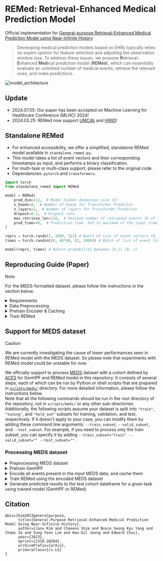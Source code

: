 # REMed: Retrieval-Enhanced Medical Prediction Model
Official implementation for [General-purpose Retrieval-Enhanced Medical Prediction Model using Near-Infinite History](https://arxiv.org/abs/2310.20204)

> Developing medical prediction models based on EHRs typically relies on expert opinion for feature selection and adjusting the observation window size.
To address these issues, we propose **R**etrieval-**E**nhanced **Med**ical prediction model (**REMed**), which can essentially evaluate an unlimited number of medical events, retrieve the relevant ones, and make predictions.

![model_architecture](resources/model.jpg)

## Update
- 2024.07.05: Our paper has been accepted on Machine Learning for Healthcare Conference (MLHC) 2024!
- 2024.03.25: REMed now support [UMCdb](https://amsterdammedicaldatascience.nl/amsterdamumcdb/) and [HIRID](https://hirid.intensivecare.ai/)!


## Standalone REMed
- For enhanced accessibility, we offer a simplified, standalone REMed model available in `standalone_remed.py`.
- This model takes a list of event vectors and their corresponding timestamps as input, and performs a binary classification.
- For multi-task or multi-class support, please refer to the original code.
- Dependencies: `pytorch` and `transformers`.

```python
import torch
from standalone_remed import REMed

model = REMed(
    pred_dim=512,  # Model hidden dimension size (E)
    n_heads=8,  # Number of heads for Transformer Predictor
    n_layers=2,  # Number of layers for Transformer Predictor
    dropout=0.2,  # Dropout rate
    max_retrieve_len=128,  # Maximum number of retrieved events (k of Top-k)
    pred_time=48,  # Prediction time. Set to maximum of the input timestamp (h)
)

reprs = torch.randn(2, 1000, 512) # Batch of list of event vectors (B, L, E)
times = torch.randint(0, 48*60, (2, 1000)) # Batch of list of event times (B, L) (unit=Minute)

model(reprs, times) # Return probability between [0,1] (B, 1)
```


## Reproducing Guide (Paper)

> [!NOTE]
> For the MEDS-formatted dataset, please follow the instructions in the section below.

<details>
<summary>Requirements</summary>

- For preprocessing: `python>=3.8, Java>=8`
```bash
pip install numpy pandas tqdm treelib transformers pyspark polars
```

- For training & test
```bash
export PATH=/usr/local/cuda/bin:$PATH
conda install pytorch==1.13.1 torchvision==0.14.1 torchaudio==0.13.1 pytorch-cuda=11.7 -c pytorch -c nvidia
conda install numpy pandas einops h5pickle tqdm scikit-learn -y
pip install performer_pytorch recurrent_memory_transformer_pytorch==0.2.2 transformers==4.30.1 accelerate==0.20.3 
cd src/models/kernels/
python setup.py install
```

</details>

<details>
<summary> Data Preprocessing </summary>

- We use [Integrated-EHR-Pipeline](https://github.com/Jwoo5/integrated-ehr-pipeline) for MIMIC-IV and eICU database. 
- NOTE: This process requires high RAM. If you meet out-of-memory, please lower the `--num_threads`

```bash
git clone https://github.com/Jwoo5/integrated-ehr-pipeline
git checkout snub
```

```bash
# MIMIC-IV, 48h Prediction time
python main.py --ehr mimiciv --data {MIMIC-IV Path} --obs_size 48 --pred_size 48 --max_patient_token_len 2147483647 --max_event_size 2147483647 --use_more_tables --dest {DATA_PATH}/48h --num_threads 32 --readmission --diagnosis --min_event_size 0 --seed "2020, 2021, 2022, 2023, 2024" --use_ed

# MIMIC-IV, 24h Prediction time
python main.py --ehr mimiciv --data {MIMIC-IV Path} --obs_size 48 --pred_size 24 --max_patient_token_len 2147483647 --max_event_size 2147483647 --use_more_tables --dest {DATA_PATH}/24h --num_threads 32 --readmission --diagnosis --min_event_size 0 --seed "2020, 2021, 2022, 2023, 2024" --use_ed

# eICU, 48h Prediction time
python main.py --ehr eicu --data {eICU Path} --obs_size 48 --pred_size 48 --max_patient_token_len 2147483647 --max_event_size 2147483647 --use_more_tables --dest {DATA_PATH}/48h --num_threads 32 --readmission --diagnosis --min_event_size 0 --seed "2020, 2021, 2022, 2023, 2024"

# eICU, 24h Prediction time
python main.py --ehr eicu --data {eICU Path} --obs_size 48 --pred_size 24 --max_patient_token_len 2147483647 --max_event_size 2147483647 --use_more_tables --dest {DATA_PATH}/24h --num_threads 32 --readmission --diagnosis --min_event_size 0 --seed "2020, 2021, 2022, 2023, 2024"
```

</details>

<details>
<summary>Pretrain Encoder & Caching</summary>

- We used NVIDIA RTX A6000 (48GB) for pretraining & Encoding
- If you meet CUDA OOM, please adjust the numbers in `src/main.py:270-271`
- This requires large empty disk space (>200G)

```bash
accelerate launch \
    --config_file config/single.json \
    --num_processes 1 \
    --gpu_ids ${GPU_ID} \
    main.py \
    --src ${SRC_DATA} \
    --input ${DATA_PATH} \
    --save_dir ${SAVE_PATH} \
    --train_type short \
    --time -99999 \
    --pred_time ${PRED_TIME} \
    --lr 5e-5 \
    --random_sample \
    --encode_events \
    # if you want to log using wandb
    --wandb \
    --wandb_project_name ${PROJECT_NAME} \
    --wandb_entity_name ${ENTITY_NAME} \
```
- As a result, you can get `${SRC_DATA}_encoded.h5` at `${SAVE_PATH}/${EXPERIMENT_NAME}`.


</details>

<details>
<summary>Train REMed</summary>

- Note that the `${EXPERIMENT_NAME}` refers to the name of the pre-training experiment.
- If you want to run an experiment with infinite observation window, set time=-99999
- Otherwise, the time should be {PRED_TIME} - {OBS_SIZE} (e.g. pred time 48h, obs 12h -> time 36)
```bash
accelerate launch \
    --config_file config/single.json \
    --num_processes 1 \
    --gpu_ids ${GPU_ID} \
    main.py \
    --src ${SRC_DATA} \
    --input ${DATA_PATH} \
    --save_dir ${SAVE_PATH} \
    --train_type remed \
    --time ${TIME} \
    --pred_time ${PRED_TIME} \
    --lr 1e-5 \
    --scorer \
    --scorer_use_time \
    --pretrained ${EXPERIMENT_NAME} \
    --no_pretrained_checkpoint \
    # if you want to log using wandb
    --wandb \
    --wandb_project_name ${PROJECT_NAME} \
    --wandb_entity_name ${ENTITY_NAME}
```

</details>

## Support for MEDS dataset

> [!Caution]
> We are currently investigating the cause of lower performances seen in REMed model with the MEDS dataset. So please note that experiments with REMed model could be unstable for now.

We officially support to process [MEDS](https://github.com/Medical-Event-Data-Standard/meds) dataset with a cohort defined by [ACES](https://github.com/justin13601/ACES) for GenHPF and REMed model in this repository.
It consists of several steps, each of which can be run by Python or shell scripts that are prepared in [`scripts/meds/`](scripts/meds/) directory.
For more detailed information, please follow the instructions below.  
Note that all the following commands should be run in the root directory of the repository, not in `scripts/meds/` or any other sub-directories.  
Additionally, the following scripts assume your dataset is split into `"train"`, `"tuning"`, and `"held_out"` subsets for training, validation, and test, respecitvely. If it doesn't apply to your case, you can modify them by adding these command line arguments: `--train_subset`, `--valid_subset`, and `--test_subset`. For example, if you need to process only the train subset, you can specify it by adding `--train_subset="train" --valid_subset="" --test_subset=""`.

### Processing MEDS dataset
<details>
<summary>Preprocessing MEDS dataset</summary>

* We provide a script to preprocess MEDS dataset with a cohort defined by [ACES](https://github.com/justin13601/ACES) to meet the input format for REMed.
    ```shell script
    $ python scripts/meds/process_meds.py $MEDS_PATH \
        --cohort $ACES_COHORT_PATH \
        --metadata_dir $METADATA_DIR \
        --output_dir $PROCESSED_MEDS_DIR \
        --birth_code $BIRTH_CODE \
        --rebase \
        --workers $NUM_WORKERS
    ```
    * `$MEDS_PATH`: path to MEDS dataset to be processed. It can be a directory or the exact file path with the file exenstion (only `.csv` or `.parquet` allowed). If provided with directory, it tries to scan all `*.csv` or `*.parquet` files contained in the directory recursively.
    * `$METADATA_DIR`: path to the metadata directory for the input MEDS dataset, expected to contain `codes.parquet`. This is used to retrieve descriptions for codes in MEDS events and convert each code to the retrieved description. Note that if a code has no specific description in `codes.parquet`, it will just treat that code as a plain text and process the event as it is.
    * `$ACES_COHORT_PATH`: path to the defined cohort, which must be a result of [ACES](https://github.com/justin13601/ACES). It can be a directory or the exact file path that has the same file extension with the MEDS dataset to be processed. The file structure of this cohort directory should be the same with the provided MEDS dataset directory (`$MEDS_PATH`) to match each cohort to its corresponding shard data.
    * `$PROCESSED_MEDS_DIR`: directory to save processed outputs.
        * Enabling `--rebase` will renew this directory. If you don't want, please disable this argument.
    * `$BIRTH_CODE`: string code for the birth event in the dataset, set to `"MEDS_BIRTH"` by default.
    * `$NUM_WORKERS`: number of parallel workes to multi-process the script.
    * **NOTE: If you encounter this error:** _"polars' maximum length reached. consider installing 'polars-u64-idx'"_, **please consider using more workers or doing `pip install polars-u64-idx`.**
* As a result of this script, you will have .h5 and .tsv files that has a following respective structure:
    * *.h5
        ```
        *.h5
        └── ${cohort_id}
            └── "ehr"
                ├── “hi”
                │	└── np.ndarray with a shape of (num_events, 3, max_length)
                ├── “time”
                │	└── np.ndarray with a shape of (num_events, )
                └── “label”
                    └── binary label (0 or 1) for ${cohort_id} given the defined task
        ```
        * `${cohort_id}`: `"${patient_id}_${cohort_number}"`, standing for "N-th cohort in the patient"
        * Numpy array under `"hi"`
            * `[:, 0, :]`: token input ids for the tokenized events with a maximum length of `max_length`
            * `[:, 1, :]`: token type ids to distinguish where each input token comes from (special tokens such as `[CLS]` or `[SEP]`, column keys, or column values), which was firstly used in GenHPF. Can be set to all zeros.
            * `[:, 2, :]`: ids for digit place embedding, which also originated from GenHPF. It assigns different ids to each of digit places for numeric (integer or float) items. Also can be set to all zeros.
        * Numpy array under `"time"`
            * Elapsed time in minutes from the first event to the last event.
        * E.g.,
            ```Python
            >>> import h5pickle
            >>> f = h5pickle.File("train.h5", "r")
            >>> f["ehr"]["10001472_0"]["hi"]
            <HDF5 dataset "hi": shape (13, 3, 128), type "<i2">
            >>> f["ehr"]["10001472_0"]["time"]
            <HDF5 dataset "time": shape (13,), type "<i4">
            >>> f["ehr"]["10001472_0"]["label"]
            <HDF5 dataset "label": shape (), type "<i8">
            ```
    * *.tsv
        ```
            patient_id	num_events
        0	10001472_0	13
        1	10002013_0	47
        2	10002013_1	46
        …	…		    …
        ```

</details>

<details>
<summary> Pretrain GenHPF </summary>

* After pre-processing the dataset, we can train GenHPF in two directions: 1) following the original GenHPF setup (e.g., loading the last 256 events for each sample), or 2) following the REMed setup (e.g., random sampling 256 events for each sample) to further train the model with an additional retriever module.
* **Following the original GenHPF setup**:
    * For a shell script to run this, see [`./scripts/meds/train_genhpf.sh`](./scripts/meds/train_genhpf.sh).
    * This script runs the following Python command:
        ```shell script
        accelerate launch \
            --config_file config/config.json \
            --num_processes $NUM_PROCESSES \
            --gpu_ids $GPU_IDS \
            main.py \
            --src_data meds \
            --input_path $PROCESSED_MEDS_DIR \
            --save_dir $SAVE_DIR \
            --pred_targets meds_single_task \
            --train_type short \
            --lr 5e-5 \
            --n_agg_layers 4 \
            --pred_dim 128 \
            --batch_size 64 \
            --max_seq_len 512 \
            --dropout 0.3 \
            --seed 2020 \
            --patience 5 \
            # if you want to log using wandb
            --wandb \
            --wandb_project_name $wandb_entity_name \
            --wandb_entity_name $wandb_project_name
        ```
        * `$PROCESSED_MEDS_DIR`: directory containing processed MEDS data, expected to contain `*.h5` and `*.tsv` files.
        * `$PRETRAIN_SAVE_DIR`: output directory to save the checkpoint for the pretrained event encoder.
        * `$NUM_PROCESSES`: number of parallel processes.
        * `$GPU_IDS`: comma separated list indicating GPU indices (e.g., `0` or `0,1`) to be used for training the model.
        * Checkpoint will be saved to `$SAVE_DIR/` with a subdirectory indicating the random seed. For example, if `$SAVE_DIR=/workspace/genhpf` and `--seed=2020`, then the checkpoint will be saved in `workspace/genhpf/genhpf_2020`.
    * **To get the final prediction results, jump to the last step.**
* **Following the REMed setup**:
    * For a shell script to run this, see [`./scripts/meds/pretrain_genhpf.sh`](./scripts/meds/pretrain_genhpf.sh).
    * This script runs the following Python command:
        ```shell script
        accelerate launch \
            --config_file config/config.json \
            --num_processes $NUM_PROCESSES \
            --gpu_ids $GPU_IDS \
            main.py \
            --src_data meds \
            --input_path $PROCESSED_MEDS_DIR \
            --save_dir $SAVE_DIR \
            --pred_targets meds_single_task \
            --train_type short \
            --lr 5e-5 \
            --batch_size 32 \
            --random_sample \
            --seed 2020 \
            --patience 5 \
            # if you want to log using wandb
            --wandb \
            --wandb_entity_name $wandb_entity_name \
            --wandb_project_name $wandb_project_name
        ```
    * It will pretrain event encoder using the processed MEDS data, which will be used to encode all events present in the MEDS data for the REMed model later.
    * After completing the pretraining, we should encode all the events in the dataset and cache them to reuse in the following stage.

</details>

<details>
<summary> Encode all events present in the input MEDS data, and cache them </summary>

* In this stage, we encode all events present in the input MEDS data, and cache them, which will be input data for the REMed model.
* To do this, we should firstly extract all the unique events existed in the MEDS dataset by the following Python command:
    ```shell script
    python ./scripts/meds/extract_unique_events.py \
        $PROCESSED_MEDS_DIR \
        --output_dir $UNIQUE_EVENTS_DIR \
        --workers $NUM_WORKERS
    ```
    * This script will save the unique events to `$UNIQUE_EVENTS_DIR`.
    * **Note that you don't need to run this script multiple times per dataset; just run only once per dataset.**
* Then, we can encode unique events using the pre-traiend event encoder (i.e., GenHPF) by:
    * For a shell script, see [`./scripts/meds/encode_events.sh`](./scripts/meds/encode_events.sh).
    * This script runs the following Python command:
        ```shell script
        accelerate launch \
            --config_file config/single.json \
            --num_processes 1 \
            --gpu_ids $GPU_ID \
            main.py \
            --src_data meds \
            --input_path null \
            --unique_events_path $UNIQUE_EVENTS_DIR \
            --save_dir $ENCODED_EVENTS_DIR \
            --pred_targets meds_single_task \
            --train_type short \
            --batch_size 8192 \
            --encode_events \
            --encode_only \
            --resume_name $PRETRAINED_CHECKPOINT_DIR
        ```
        * `$PRETRAINED_CHECKPOINT_DIR`: directory containing checkpoint for the pretrained event encoder containing `checkpoint_best.pt`.
        * This script will generate `event_to_vec.pkl` to `$ENCODED_EVENTS_DIR`, which is a look-up table to encode each event to its embedding vector by the pretrained event encoder.
* Finally, we will encode all the samples in the MEDS dataset using the look-up table (`event_to_vec.pkl`).
    ```shell script
    python ./scripts/meds/map_events_to_vec.py \
        $PROCESSED_MEDS_DIR \
        --map_dir $ENCODED_EVENTS_DIR \
        --output_dir $ENCODED_MEDS_DIR \
        --workers $NUM_WORKERS
    ```
    * This script will encode all events present in the processed meds data (`*.h5`) located in `$PROCESSED_MEDS_DIR`, and save the results into `$ENCODED_MEDS_DIR/*_encoded.h5`.
    * **Note that it requires large empty disk space to save all the encoded events to the storage.**

</details>

<details>
<summary> Train REMed using the encoded MEDS dataset</summary>

* In this stage, we finally train the REMed model using the encoded MEDS data.
* After training ends, it will save the best checkpoint for the trained REMed model.
* For a shell script to run this, see [`./scripts/meds/train_remed.sh`](./scripts/meds/train_remed.sh).
* This script runs the following Python command:
    ```shell script
    accelerate launch \
        --config_file config/config.json \
        --num_processes $NUM_PROCESSES \
        --gpu_ids $GPU_IDS \
        main.py \
        --src_data meds \
        --input_path $ENCODED_MEDS_DIR \
        --save_dir $REMED_SAVE_DIR \
        --pred_targets meds_single_task \
        --train_type remed \
        --lr 1e-5 \
        --batch_size 32 \
        --scorer \
        --scorer_use_time \
        --max_seq_len 200000 \
        --max_retrieve_len 512 \
        # if you want to log using wandb
        --wandb \
        --wandb_entity_name $wandb_entity_name \
        --wandb_project_name $wandb_project_name
    ```
    * `$ENCODED_MEDS_DIR`: directory containing encoded MEDS data, expected to contain `*_encoded.h5` files.
    * `$REMED_SAVE_DIR`: output directory to save the REMed model checkpoint.

</details>

<details>
<summary> Generate predicted results to the test cohort dataframe for a given task using trained model (GenHPF or REMed) </summary>

* In this final stage, we load the trained model to do prediction on the test cohort for a given task, and generate the predicted results as two additional columns, `predicted_label` and `predicted_prob`, to the test cohort dataframe.
* For a shell script to run this, see [`./scripts/meds/predict.sh`](./scripts/meds/predict.sh).
* This script runs the following Python command:
    ```shell script
    accelerate launch \
        --config_file config/single.json \
        --num_processes 1 \
        --gpu_ids $GPU_ID \
        main.py \
        --src_data meds \
        --input_path $MEDS_DATA_DIR \
        --save_dir $SAVE_DIR \
        --pred_targets meds_single_task \
        --train_type $REMED_OR_SHORT \
        --test_only \
        --test_cohort $ACES_TEST_COHORT_DIR \
        --resume_name $CHECKPOINT_DIR
        # enable the following arguments for GenHPF model
        # --n_agg_layers 4 \
        # --pred_dim 128 \
        # --max_seq_len 512 \
        # --dropout 0.3 \

        # enable the following arguments for REMed model
        # --scorer \
        # --scorer_use_time \
        # --max_seq_len 200000 \
        # --max_retrieve_len 512 \
    ```
    * `$REMED_OR_SHORT`: `"remed"` for REMed model, `"short"` for GenHPF model.
    * `$MEDS_DATA_DIR`: directory containing MEDS data. Specifically, same with `$PROCESSED_MEDS_DIR` for GenHPF, or `$ENCODED_MEDS_DIR` for REMed.
    * `$SAVE_DIR`: output directory to save the predicted results as `$test_subset.parquet` (e.g., `held_out.parquet`). This result file has the same rows with the test cohort dataframe provided with `$ACES_TEST_COHORT_DIR`, but has two additional columns: `predicted_label` and `predicted_prob`.
    * `$ACES_TEST_COHORT_DIR`: directory containing **test (held_out)** cohorts generated from ACES, expected to contain `*.parquet` files.
    * `$CHECKPOINT_DIR`: directory containing checkpoint for the trained REMed model containing `checkpoint_best.pt`.
    * **Note that this script doesn't support parallel processing currently. Please use single GPU only.**

</details>

## Citation
```
@misc{kim2023generalpurpose,
      title={General-Purpose Retrieval-Enhanced Medical Prediction Model Using Near-Infinite History}, 
      author={Junu Kim and Chaeeun Shim and Bosco Seong Kyu Yang and Chami Im and Sung Yoon Lim and Han-Gil Jeong and Edward Choi},
      year={2023},
      eprint={2310.20204},
      archivePrefix={arXiv},
      primaryClass={cs.LG}
}
```
